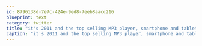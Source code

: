```yaml
---
id: 8796138d-7e7c-424e-9ed8-7eeb8aacc216
blueprint: text
category: twitter
title: "it's 2011 and the top selling MP3 player, smartphone and tablet still require a software install and cord."
caption: "it's 2011 and the top selling MP3 player, smartphone and tablet still require a software install and cord."
---
```

